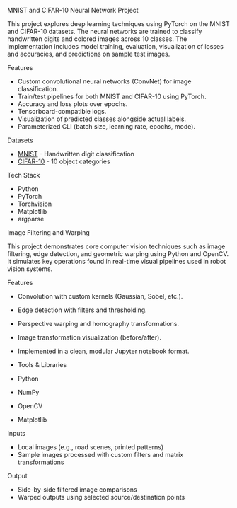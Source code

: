 MNIST and CIFAR-10 Neural Network Project

This project explores deep learning techniques using PyTorch on the MNIST and CIFAR-10 datasets. The neural networks are trained to classify handwritten digits and colored images across 10 classes. The implementation includes model training, evaluation, visualization of losses and accuracies, and predictions on sample test images.


Features
- Custom convolutional neural networks (ConvNet) for image classification.
- Train/test pipelines for both MNIST and CIFAR-10 using PyTorch.
- Accuracy and loss plots over epochs.
- Tensorboard-compatible logs.
- Visualization of predicted classes alongside actual labels.
- Parameterized CLI (batch size, learning rate, epochs, mode).


Datasets
- [MNIST](http://yann.lecun.com/exdb/mnist/) - Handwritten digit classification
- [CIFAR-10](https://www.cs.toronto.edu/~kriz/cifar.html) - 10 object categories


Tech Stack
- Python
- PyTorch
- Torchvision
- Matplotlib
- argparse

Image Filtering and Warping

This project demonstrates core computer vision techniques such as image filtering, edge detection, and geometric warping using Python and OpenCV. It simulates key operations found in real-time visual pipelines used in robot vision systems.

Features
- Convolution with custom kernels (Gaussian, Sobel, etc.).
- Edge detection with filters and thresholding.
- Perspective warping and homography transformations.
- Image transformation visualization (before/after).
- Implemented in a clean, modular Jupyter notebook format.

- Tools & Libraries
- Python
- NumPy
- OpenCV
- Matplotlib


Inputs
- Local images (e.g., road scenes, printed patterns)
- Sample images processed with custom filters and matrix transformations


Output
- Side-by-side filtered image comparisons
- Warped outputs using selected source/destination points
